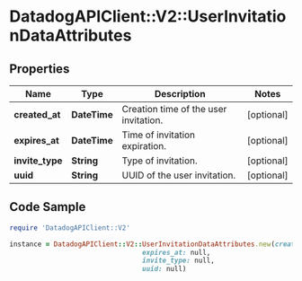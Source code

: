# DatadogAPIClient::V2::UserInvitationDataAttributes

## Properties

Name | Type | Description | Notes
------------ | ------------- | ------------- | -------------
**created_at** | **DateTime** | Creation time of the user invitation. | [optional] 
**expires_at** | **DateTime** | Time of invitation expiration. | [optional] 
**invite_type** | **String** | Type of invitation. | [optional] 
**uuid** | **String** | UUID of the user invitation. | [optional] 

## Code Sample

```ruby
require 'DatadogAPIClient::V2'

instance = DatadogAPIClient::V2::UserInvitationDataAttributes.new(created_at: null,
                                 expires_at: null,
                                 invite_type: null,
                                 uuid: null)
```


